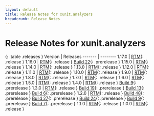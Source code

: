 ```yaml
---
layout: default
title: Release Notes for xunit.analyzers
breadcrumb: Release Notes
---
```


# Release Notes for xunit.analyzers

{: .table .releases }
Version | Releases
------- | --------
1.17.0  | [RTM](1.17.0){: .release }
1.16.0  | [RTM](1.16.0){: .release } [Build 22](1.16.0-pre.22){: .prerelease }
1.15.0  | [RTM](1.15.0){: .release }
1.14.0  | [RTM](1.14.0){: .release }
1.13.0  | [RTM](1.13.0){: .release }
1.12.0  | [RTM](1.12.0){: .release }
1.11.0  | [RTM](1.11.0){: .release }
1.10.0  | [RTM](1.10.0){: .release }
1.9.0   | [RTM](1.9.0){: .release }
1.8.0   | [RTM](1.8.0){: .release }
1.7.0   | [RTM](1.7.0){: .release }
1.6.0   | [RTM](1.6.0){: .release }
1.5.0   | [RTM](1.5.0){: .release }
1.4.0   | [RTM](1.4.0){: .release } [Build 9](1.4.0-pre.9){: .prerelease }
1.3.0   | [RTM](1.3.0){: .release } [Build 19](1.3.0-pre.19){: .prerelease } [Build 13](1.3.0-pre.13){: .prerelease } [Build 6](1.3.0-pre.6){: .prerelease }
1.2.0   | [RTM](1.2.0){: .release } [Build 48](1.2.0-pre.48){: .prerelease } [Build 27](1.2.0-pre.27){: .prerelease } [Build 24](1.2.0-pre.24){: .prerelease } [Build 9](1.2.0-pre.9){: .prerelease } [Build 7](1.2.0-pre.7){: .prerelease }
1.1.0   | [RTM](1.1.0){: .release }
1.0.0   | [RTM](1.0.0){: .release }
